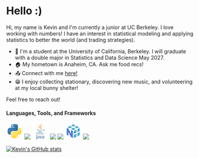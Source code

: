 # Hello :)

Hi, my name is Kevin and I'm currently a junior at UC Berkeley. I love working with numbers! I have an interest in statistical modeling and applying statistics to better the world (and trading strategies).

- 📖 I'm a student at the University of California, Berkeley. I will graduate with a double major in Statistics and Data Science May 2027.
- 🏠 My hometown is Anaheim, CA. Ask me food recs!
- 📤 Connect with me <a href="https://www.linkedin.com/in/kevinhoatruong/">here!</a>
- 😁 I enjoy collecting stationary, discovering new music, and volunteering at my local bunny shelter!

Feel free to reach out!

#### Languages, Tools, and Frameworks
<code><img height="45" src="https://raw.githubusercontent.com/github/explore/80688e429a7d4ef2fca1e82350fe8e3517d3494d/topics/python/python.png"></code>
<code><img height="45" src="https://www.r-project.org/logo/Rlogo.svg"></code>
<code><img height="45" src="https://raw.githubusercontent.com/github/explore/80688e429a7d4ef2fca1e82350fe8e3517d3494d/topics/java/java.png"></code>
<code><img height="45" src="https://raw.githubusercontent.com/valohai/ml-logos/master/scipy.svg"></code>
<code><img height="45" src="https://raw.githubusercontent.com/jax-ml/jax/refs/heads/main/images/jax_logo.svg"></code>
<code><img height="45" src="https://raw.githubusercontent.com/valohai/ml-logos/refs/heads/master/numpy.svg"></code>
<code><img height="45" src="https://i.redd.it/c6h7rok9c2v31.jpg"></code>

[![Kevin's GitHub stats](https://github-readme-stats.vercel.app/api?username=to-ke)](https://github.com/anuraghazra/github-readme-stats)
